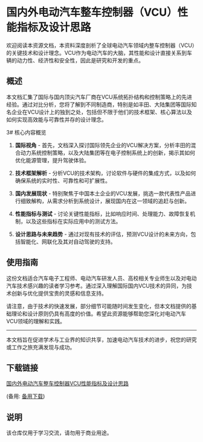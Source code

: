 # 国内外电动汽车整车控制器（VCU）性能指标及设计思路

欢迎阅读本资源文档，本资料深度剖析了全球电动汽车领域内整车控制器（VCU）的关键技术和设计理念。VCU作为电动汽车的大脑，其性能和设计直接关系到车辆的动力性、经济性和安全性，因此是研究和开发的重点。

## 概述

本文档汇集了国际与国内顶尖汽车厂商在VCU系统拓扑结构和控制策略上的先进经验。通过对比分析，您将了解到不同制造商，特别是如丰田、大陆集团等国际知名企业在VCU设计上的独到之处，包括但不限于他们的技术框架、核心算法以及如何实现高效能与可靠性并存的设计理念。

3# 核心内容概览

1. **国际视角** - 首先，文档深入探讨国际领先企业的VCU解决方案，分析丰田的混合动力系统控制策略，以及大陆集团等在电子控制系统上的创新，揭示其如何优化能源管理，提升驾驶体验。

2. **技术框架解析** - 分析VCU的技术架构，讨论软件与硬件的集成方式，以及如何确保系统的实时性、可靠性和可扩展性。

3. **国内发展现状** - 特别聚焦于中国本土企业的VCU发展，挑选一款代表性产品进行细致解构，从需求分析到系统设计，展现国内在这一领域的追赶与创新。

4. **性能指标与测试** - 讨论关键性能指标，比如响应时间、处理能力、故障恢复机制，以及这些指标在实际应用中的测试方法。

5. **设计思路与未来趋势** - 通过对现有技术的评估，预测VCU设计的未来方向，包括智能化、网联化及其对自动驾驶的支持。

## 使用指南

这份文档适合汽车电子工程师、电动汽车研发人员、高校相关专业师生以及对电动汽车技术感兴趣的读者学习参考。通过深入理解国际国内VCU技术的异同，为技术创新与优化提供宝贵的灵感和信息支持。

请注意，由于技术的快速发展，部分细节可能随时间发生变化，但本文档提供的基础理论和设计原则仍具有高度的价值。希望此资源能够帮助您深化对电动汽车VCU领域的理解和实践。

---

本文档旨在促进学术与工业界的知识共享，加速电动汽车技术的进步，祝您的研究或工作之旅充满发现与成功。

## 下载链接
[国内外电动汽车整车控制器VCU性能指标及设计思路](https://pan.quark.cn/s/9b7e03397dd5) 

(备用: [备用下载](https://pan.baidu.com/s/15Qbr0_eDg4HRp1CHEUSX4A?pwd=1234))

## 说明

该仓库仅用于学习交流，请勿用于商业用途。
